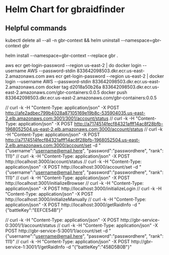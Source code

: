 
# Helm Chart for gbraidfinder

## Helpful commands

kubectl delete all --all -n gbr-context && helm uninstall --namespace=gbr-context gbr

helm install --namespace=gbr-context --replace gbr .

aws ecr get-login-password --region us-east-2 | do docker login --username AWS --password-stdin 833642098503.dkr.ecr.us-east-2.amazonaws.com
aws ecr get-login-password --region us-east-2 | docker login --username AWS --password-stdin 833642098503.dkr.ecr.us-east-2.amazonaws.com
docker tag d2018a50b26a 833642098503.dkr.ecr.us-east-2.amazonaws.com/gbr-containers:0.0.5
docker push 833642098503.dkr.ecr.us-east-2.amazonaws.com/gbr-containers:0.0.5

  // curl -k -H "Content-Type: application/json" -X POST http://afe2adbec799b4028a87105169e19b8c-535904035.us-east-2.elb.amazonaws.com:3001/3001/account/status
  // curl -k -H "Content-Type: application/json" -X POST http://a7174514fecf84321afff14ac8f28bfb-1968052504.us-east-2.elb.amazonaws.com:3000/account/status
  // curl -k -H "Content-Type: application/json" -X POST http://a7174514fecf84321afff14ac8f28bfb-1968052504.us-east-2.elb.amazonaws.com:3000/account/set -d "{\"username\":\"username@email.here\", \"password\":\"passwordhere\", \"rank\": 111}"
  // curl -k -H "Content-Type: application/json" -X POST http://localhost:3000/account/status
  // curl -k -H "Content-Type: application/json" -X POST http://localhost:3000/account/set -d "{\"username\":\"username@email.here\", \"password\":\"passwordhere\", \"rank\": 111}"
  // curl -k -H "Content-Type: application/json" -X POST http://localhost:3001/initializeBrowser
  // curl -k -H "Content-Type: application/json" -X POST http://localhost:3000/initializeLogin
  // curl -k -H "Content-Type: application/json" -X POST http://localhost:3000/initializeManually
  // curl -k -H "Content-Type: application/json" -X POST http://localhost:3000/getRaidInfo -d "{\"battleKey\":\"EEFCE54B\"}"

  // curl -k -H "Content-Type: application/json" -X POST http://gbr-service-0:3001/1/account/status
  // curl -k -H "Content-Type: application/json" -X POST http://gbr-service-5:3001/1/account/set -d "{\"username\":\"username@email.here\", \"password\":\"passwordhere\", \"rank\": 111}"
  // curl -k -H "Content-Type: application/json" -X POST http://gbr-service-1:3001/1/getRaidInfo -d "{\"battleKey\":\"458D5B0B\"}"
